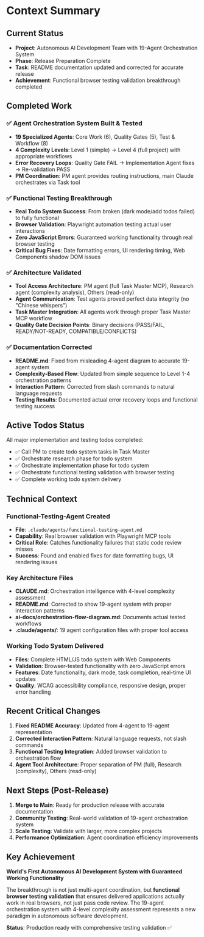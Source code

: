 # Context Summary

## Current Status
- **Project**: Autonomous AI Development Team with 19-Agent Orchestration System
- **Phase**: Release Preparation Complete 
- **Task**: README documentation updated and corrected for accurate release
- **Achievement**: Functional browser testing validation breakthrough completed

## Completed Work

### ✅ **Agent Orchestration System Built & Tested**
- **19 Specialized Agents**: Core Work (6), Quality Gates (5), Test & Workflow (8)
- **4 Complexity Levels**: Level 1 (simple) → Level 4 (full project) with appropriate workflows
- **Error Recovery Loops**: Quality Gate FAIL → Implementation Agent fixes → Re-validation PASS
- **PM Coordination**: PM agent provides routing instructions, main Claude orchestrates via Task tool

### ✅ **Functional Testing Breakthrough**
- **Real Todo System Success**: From broken (dark mode/add todos failed) to fully functional
- **Browser Validation**: Playwright automation testing actual user interactions
- **Zero JavaScript Errors**: Guaranteed working functionality through real browser testing
- **Critical Bug Fixes**: Date formatting errors, UI rendering timing, Web Components shadow DOM issues

### ✅ **Architecture Validated**
- **Tool Access Architecture**: PM agent (full Task Master MCP), Research agent (complexity analysis), Others (read-only)
- **Agent Communication**: Test agents proved perfect data integrity (no "Chinese whispers")
- **Task Master Integration**: All agents work through proper Task Master MCP workflow
- **Quality Gate Decision Points**: Binary decisions (PASS/FAIL, READY/NOT-READY, COMPATIBLE/CONFLICTS)

### ✅ **Documentation Corrected**
- **README.md**: Fixed from misleading 4-agent diagram to accurate 19-agent system
- **Complexity-Based Flow**: Updated from simple sequence to Level 1-4 orchestration patterns
- **Interaction Pattern**: Corrected from slash commands to natural language requests
- **Testing Results**: Documented actual error recovery loops and functional testing success

## Active Todos Status
All major implementation and testing todos completed:
- ✅ Call PM to create todo system tasks in Task Master
- ✅ Orchestrate research phase for todo system  
- ✅ Orchestrate implementation phase for todo system
- ✅ Orchestrate functional testing validation with browser testing
- ✅ Complete working todo system delivery

## Technical Context

### **Functional-Testing-Agent Created**
- **File**: `.claude/agents/functional-testing-agent.md`
- **Capability**: Real browser validation with Playwright MCP tools
- **Critical Role**: Catches functionality failures that static code review misses
- **Success**: Found and enabled fixes for date formatting bugs, UI rendering issues

### **Key Architecture Files**
- **CLAUDE.md**: Orchestration intelligence with 4-level complexity assessment
- **README.md**: Corrected to show 19-agent system with proper interaction patterns
- **ai-docs/orchestration-flow-diagram.md**: Documents actual tested workflows
- **.claude/agents/**: 19 agent configuration files with proper tool access

### **Working Todo System Delivered**
- **Files**: Complete HTML/JS todo system with Web Components
- **Validation**: Browser-tested functionality with zero JavaScript errors
- **Features**: Date functionality, dark mode, task completion, real-time UI updates
- **Quality**: WCAG accessibility compliance, responsive design, proper error handling

## Recent Critical Changes
1. **Fixed README Accuracy**: Updated from 4-agent to 19-agent representation
2. **Corrected Interaction Pattern**: Natural language requests, not slash commands
3. **Functional Testing Integration**: Added browser validation to orchestration flow
4. **Agent Tool Architecture**: Proper separation of PM (full), Research (complexity), Others (read-only)

## Next Steps (Post-Release)
1. **Merge to Main**: Ready for production release with accurate documentation
2. **Community Testing**: Real-world validation of 19-agent orchestration system
3. **Scale Testing**: Validate with larger, more complex projects
4. **Performance Optimization**: Agent coordination efficiency improvements

## Key Achievement
**World's First Autonomous AI Development System with Guaranteed Working Functionality**

The breakthrough is not just multi-agent coordination, but **functional browser testing validation** that ensures delivered applications actually work in real browsers, not just pass code review. The 19-agent orchestration system with 4-level complexity assessment represents a new paradigm in autonomous software development.

**Status**: Production ready with comprehensive testing validation ✅